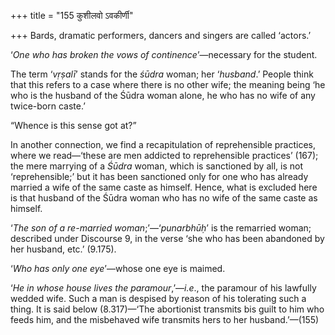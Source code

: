 +++
title = "155 कुशीलवो ऽवकीर्णी"

+++
Bards, dramatic performers, dancers and singers are called ‘actors.’

‘*One who has broken the vows of continence*’—necessary for the student.

The term ‘*vṛṣalī*’ stands for the *śūdra* woman; her ‘*husband*.’
People think that this refers to a case where there is no other wife;
the meaning being ‘he who is the husband of the Śūdra woman alone, he
who has no wife of any twice-born caste.’

“Whence is this sense got at?”

In another connection, we find a recapitulation of reprehensible
practices, where we read—‘these are men addicted to reprehensible
practices’ (167); the mere marrying of a *Śūdra* woman, which is
sanctioned by all, is not ‘reprehensible;’ but it has been sanctioned
only for one who has already married a wife of the same caste as
himself. Hence, what is excluded here is that husband of the Śūdra woman
who has no wife of the same caste as himself.

‘*The son of a re-married woman*;’—‘*punarbhūḥ*’ is the remarried woman;
described under Discourse 9, in the verse ‘she who has been abandoned by
her husband, etc.’ (9.175).

‘*Who has only one eye*’—whose one eye is maimed.

‘*He in whose house lives the paramour*,’—*i.e*., the paramour of his
lawfully wedded wife. Such a man is despised by reason of his tolerating
such a thing. It is said below (8.317)—‘The abortionist transmits bis
guilt to him who feeds him, and the misbehaved wife transmits hers to
her husband.’—(155)


